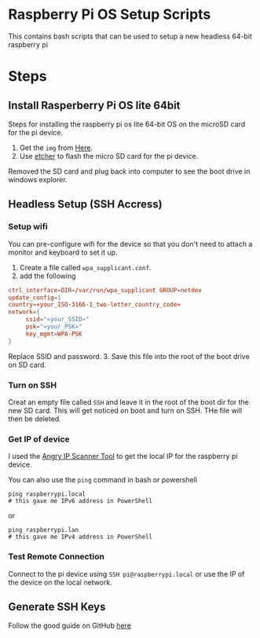 # Raspberry Pi OS Setup Scripts

This contains bash scripts that can be used to setup a new headless 64-bit raspberry pi

<!-- links -->
[raspberry pi os lite 64-bit]: https://downloads.raspberrypi.org/raspios_lite_arm64/images/
[etcher]: https://www.balena.io/etcher/
[github ssh-keygen]: https://docs.github.com/en/free-pro-team@latest/github/authenticating-to-github/generating-a-new-ssh-key-and-adding-it-to-the-ssh-agent
[angry ip scanner]: https://angryip.org/download/#windows


# Steps
## Install Rasperberry Pi OS lite 64bit
Steps for installing the raspberry pi os lite 64-bit OS on the microSD card for the pi device.

1. Get the `img` from [Here][raspberry pi os lite 64-bit].
2. Use [etcher][etcher] to flash the micro SD card for the pi device.

Removed the SD card and plug back into computer to see the boot drive in windows explorer.

## Headless Setup (SSH Accress)
### Setup wifi 
You can pre-configure wifi for the device so that you don't need to attach a monitor and keyboard to set it up.

1. Create a file called `wpa_supplicant.conf`.
2. add the following
```conf
ctrl_interface=DIR=/var/run/wpa_supplicant GROUP=netdev
update_config=1
country=«your_ISO-3166-1_two-letter_country_code»
network={
     ssid="«your_SSID»"
     psk="«your_PSK»"
     key_mgmt=WPA-PSK
}
```
Replace SSID and password.
3. Save this file into the root of the boot drive on SD card.


### Turn on SSH
Creat an empty file called `SSH` and leave it in the root of the boot dir for the new SD card. This will get noticed on boot and turn on SSH. THe file will then be deleted.

### Get IP of device
I used the [Angry IP Scanner Tool][angry ip scanner] to get the local IP for the raspberry pi device.

You can also use the `ping` command in bash or powershell
```shell
ping raspberrypi.local 
# this gave me IPv6 address in PowerShell
```
or
```shell
ping raspberrypi.lan
# this gave me IPv4 address in PowerShell
```

### Test Remote Connection
Connect to the pi device using `SSH pi@raspberrypi.local` or use the IP of the device on the local network.

## Generate SSH Keys
Follow the good guide on GitHub [here][github ssh-keygen]